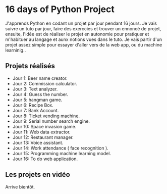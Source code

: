 # 16 days of Python Project

J'apprends Python en codant un projet par jour pendant 16 jours.
Je vais suivre un tuto par jour, faire des exerccies et trouver un ennoncé de projet, ensuite, l'idée est de réaliser le projet en autonomie pour pratiquer et m'habituer au langage et aunx notions vues dans le tuto.
Je vais partir d'un projet assez simple pour essayer d'aller vers de la web app, ou du machine learninig..

## Projets réalisés

-   Jour 1: Beer name creator.
-   Jour 2: Commission calculator.
-   Jour 3: Text analyzer.
-   Jour 4: Guess the number.
-   Jour 5: hangman game.
-   Jour 6: Recipe Box.
-   Jour 7: Bank Account.
-   Jour 8: Ticket vending machine.
-   Jour 9: Serial number search engine.
-   Jour 10: Space invasion game.
-   Jour 11: Web data extractor.
-   Jour 12: Restaurant manager.
-   Jour 13: Voice assistant.
-   Jour 14: Work attendance ( face recognition ).
-   Jour 15: Programming machine learning model.
-   Jour 16: To do web application.

## Les projets en vidéo

Arrive bientôt.

<!--Si vous voulez voir le projet [Réservia](https://fred-fittywebdev.github.io/FredericGuerra_2_17092021.io/) -->
